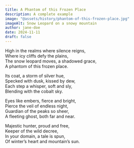 ```yaml
---
title: A Phantom of this Frozen Place
description: A complete example
image: "@assets/history/phantom-of-this-frozen-place.jpg"
imageAlt: Snow Leopard on a snowy mountain
author: jane-doe
date: 2024-11-11
draft: false
---
```


High in the realms where silence reigns,  
Where icy cliffs defy the plains,  
The snow leopard moves, a shadowed grace,  
A phantom of this frozen place.  

Its coat, a storm of silver hue,  
Specked with dusk, kissed by dew,  
Each step a whisper, soft and sly,  
Blending with the cobalt sky.  

Eyes like embers, fierce and bright,  
Pierce the veil of endless night,  
Guardian of the peaks so sheer,  
A fleeting ghost, both far and near.  

Majestic hunter, proud and free,  
Keeper of the wild decree,  
In your domain, a tale is spun,  
Of winter’s heart and mountain’s sun.
